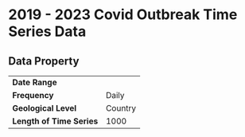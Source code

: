 # 2019 - 2023 Covid Outbreak Time Series Data

## Data Property
|||
|---|---|
|**Date Range**|  |
|**Frequency**| Daily |
|**Geological Level**| Country |
|**Length of Time Series**| 1000 |
